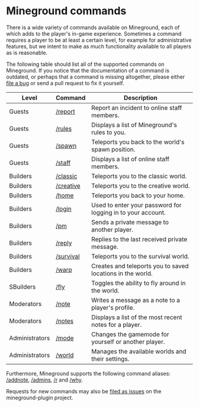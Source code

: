 Mineground commands
==========

There is a wide variety of commands available on Mineground, each of which adds to the player's in-game experience. Sometimes a command requires a player to be at least a certain level, for example for administrative features, but we intent to make as much functionality available to all players as is reasonable.

The following table should list all of the supported commands on Mineground. If you notice that the documentation of a command is outdated, or perhaps that a command is missing altogether, please either [file a bug](https://github.com/mineground/mineground-plugin/issues/new) or send a pull request to fix it yourself.


| Level          | Command                           | Description                                                 |
| ---------------|-----------------------------------|-------------------------------------------------------------|
| Guests         | [/report](commands/report.md)     | Report an incident to online staff members.                 |
| Guests         | [/rules](commands/rules.md)       | Displays a list of Mineground's rules to you.               |
| Guests         | [/spawn](commands/spawn.md)       | Teleports you back to the world's spawn position.           |
| Guests         | [/staff](commands/staff.md)       | Displays a list of online staff members.                    |
| Builders       | [/classic](commands/classic.md)   | Teleports you to the classic world.                         |
| Builders       | [/creative](commands/creative.md) | Teleports you to the creative world.                        |
| Builders       | [/home](commands/home.md)         | Teleports you back to your home.                            |
| Builders       | [/login](commands/login.md)       | Used to enter your password for logging in to your account. |
| Builders       | [/pm](commands/pm.md)             | Sends a private message to another player.                  |
| Builders       | [/reply](commands/reply.md)       | Replies to the last received private message.               |
| Builders       | [/survival](commands/survival.md) | Teleports you to the survival world.                        |
| Builders       | [/warp](commands/warp.md)         | Creates and teleports you to saved locations in the world.  |
| SBuilders      | [/fly](commands/fly.md)           | Toggles the ability to fly around in the world.             |
| Moderators     | [/note](commands/note.md)         | Writes a message as a note to a player's profile.           |
| Moderators     | [/notes](commands/notes.md)       | Displays a list of the most recent notes for a player.      |
| Administrators | [/mode](commands/mode.md)         | Changes the gamemode for yourself or another player.        |
| Administrators | [/world](commands/world.md)       | Manages the available worlds and their settings.            |

Furthermore, Mineground supports the following command aliases: [/addnote](commands/note.md), [/admins](commands/staff.md), [/r](commands/reply.md) and [/why](commands/notes.md).

Requests for new commands may also be [filed as issues](https://github.com/mineground/mineground-plugin/issues/new) on the mineground-plugin project.